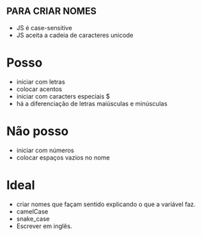 ##  PARA CRIAR NOMES

* JS  é case-sensitive
* JS aceita a cadeia de caracteres unicode

# Posso
- iniciar com letras
- colocar acentos
- iniciar com caracters especiais $
- há a diferenciação de letras maiúsculas e minúsculas

# Não posso
- iniciar com números
- colocar espaços vazios no nome

# Ideal
- criar nomes que façam sentido explicando o que a variável faz.
- camelCase
- snake_case
- Escrever em inglês.
